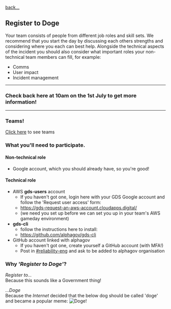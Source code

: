 [back...](/docs)  

## Register to Doge

Your team consists of people from different job roles and skill sets. We recommend that you start the day by discussing each others strengths and considering where you each can best help. Alongside the technical aspects of the incident you should also consider what important roles your non-technical team members can fill, for example:

- Comms
- User impact
- Incident management

----
### Check back here at 10am on the 1st July to get more information!
----


### Teams!

[Click here](register-to-doge-teams) to see teams

### What you'll need to participate.

#### Non-technical role
- Google account, which you should already have, so you're good!

#### Technical role
- AWS **gds-users** account
  - If you haven't got one, login here with your GDS Google account and follow the 'Request user access' form:
  - <https://gds-request-an-aws-account.cloudapps.digital/>
  - (we need you set up before we can set you up in your team's AWS gameday environment)
- **gds-cli**
  - follow the instructions here to install:
  - <https://github.com/alphagov/gds-cli>
- GitHub account linked with alphagov
  - If you haven't got one, create yourself a GitHub account (with MFA!)
  - Post in [#reliability-eng](https://gds.slack.com/messages/CAD6NP598) and ask to be added to alphagov organisation

### Why _'Register to Doge'_?

_Register to..._  
Because this sounds like a Government thing!

_...Doge_  
Because the _Internet_ decided that the below dog should be called 'doge' and became a popular meme:
![Doge!](https://i.kym-cdn.com/entries/icons/mobile/000/013/564/doge.jpg)
